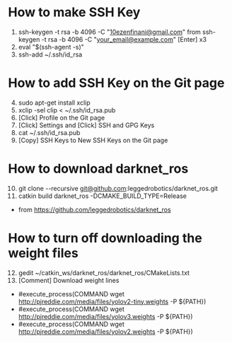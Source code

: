 # How to make SSH Key
1. ssh-keygen -t rsa -b 4096 -C "10ezenfinani@gmail.com"
from ssh-keygen -t rsa -b 4096 -C "your_email@example.com"
[Enter] x3
2. eval "$(ssh-agent -s)"
3. ssh-add ~/.ssh/id_rsa
# How to add SSH Key on the Git page
4. sudo apt-get install xclip
5. xclip -sel clip < ~/.ssh/id_rsa.pub
6. [Click] Profile on the Git page
7. [Click] Settings and [Click] SSH and GPG Keys
8. cat ~/.ssh/id_rsa.pub
9. [Copy] SSH Keys to New SSH Keys on the Git page
# How to download darknet_ros
10. git clone --recursive git@github.com:leggedrobotics/darknet_ros.git
11. catkin build darknet_ros -DCMAKE_BUILD_TYPE=Release
- from https://github.com/leggedrobotics/darknet_ros
# How to turn off downloading the weight files
12. gedit ~/catkin_ws/darknet_ros/darknet_ros/CMakeLists.txt
13. [Comment] Download weight lines
- #execute_process(COMMAND wget http://pjreddie.com/media/files/yolov2-tiny.weights -P ${PATH})
- #execute_process(COMMAND wget http://pjreddie.com/media/files/yolov3.weights -P ${PATH})
- #execute_process(COMMAND wget http://pjreddie.com/media/files/yolov2.weights -P ${PATH})

